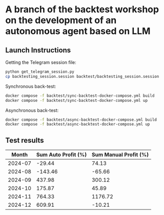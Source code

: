 # A branch of the backtest workshop on the development of an autonomous agent based on LLM

## Launch Instructions

Getting the Telegram session file:
```bash
python get_telegram_session.py
cp backtesting_session.session backtest/backtesting_session.session
```

Synchronous back-test:
```bash
docker compose -f backtest/sync-backtest-docker-compose.yml build
docker compose -f backtest/sync-backtest-docker-compose.yml up
```

Asynchronous back-test:
```bash
docker compose -f backtest/async-backtest-docker-compose.yml build
docker compose -f backtest/async-backtest-docker-compose.yml up
```

## Test results

| Month   | Sum Auto Profit (%)   | Sum Manual Profit (%)     |
|---------|-----------------------|---------------------------|
| 2024-07 | -29.44                | 74.13                     |
| 2024-08 | -143.46               | -65.66                    |
| 2024-09 | 437.98                | 300.12                    |
| 2024-10 | 175.87                | 45.89                     |
| 2024-11 | 764.33                | 1176.72                   |
| 2024-12 | 609.91                | -10.21                    |